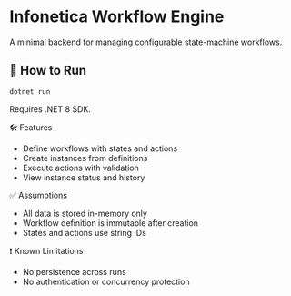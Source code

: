 # Infonetica Workflow Engine

A minimal backend for managing configurable state-machine workflows.

## 🏃 How to Run

```bash
dotnet run
```
Requires .NET 8 SDK.

🛠 Features
- Define workflows with states and actions
- Create instances from definitions
- Execute actions with validation
- View instance status and history

✅ Assumptions
- All data is stored in-memory only
- Workflow definition is immutable after creation
- States and actions use string IDs

❗ Known Limitations
- No persistence across runs
- No authentication or concurrency protection